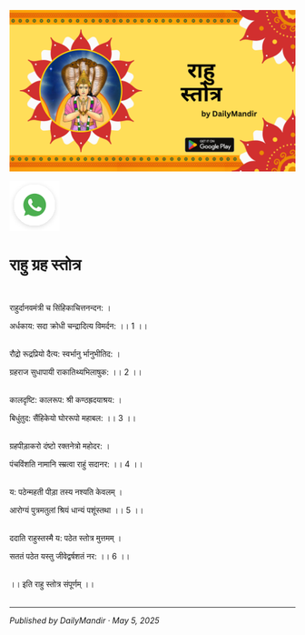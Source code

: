 <!-- Banner SVG -->
![Banner](https://raw.githubusercontent.com/anandwana001/content-repo/refs/heads/main/strotra/nav_grah_strotra/rahu/rahu_grah_strotra_banner.png)

<!-- Share & WhatsApp icons as SVG -->
<a href="https://api.whatsapp.com/send?text=Check%20out%20this%20article%20in%20the%20Daily%20Mandir%20app%3A%20https%3A%2F%2Fwww.dailymandir.com%2Farticles%3FcontentUrl%3Dhttps%253A%252F%252Fraw.githubusercontent.com%252Fanandwana001%252Fcontent-repo%252Frefs%252Fheads%252Fmain%252Fstrotra%252Fnav_grah_strotra%252Frahu%252Frahu_strotra.md%26title%3DRahu%2520Strotra">
  <img src="https://raw.githubusercontent.com/anandwana001/content-repo/refs/heads/main/assets/ic_wtsapp_share_rounded.svg" alt="WhatsApp"/>
</a>



<br>


# राहु ग्रह स्तोत्र

<br>                                                    


राहुर्दानवमंत्री च सिंहिकाचित्तनन्दन: ।<br> 

अर्धकाय: सदा क्रोधी चन्द्रादित्य विमर्दन: ।। 1 ।।<br> <br> 

रौद्रो रूद्रप्रियो दैत्य: स्वर्भानु र्भानुभीतिद: ।<br> 

ग्रहराज सुधापायी राकातिथ्यभिलाषुक: ।। 2 ।।<br> <br> 

कालदृष्टि: कालरूप: श्री कण्ठह्रदयाश्रय: ।<br> 

बिधुंतुद: सैंहिकेयो घोररूपो महाबल: ।। 3 ।।<br> <br> 

ग्रहपीड़ाकरो दंष्टो रक्तनेत्रो महोदर: ।<br> 

पंचविंशति नामानि स्म्रत्वा राहुं सदानर: ।। 4 ।।<br> <br> 

य: पठेन्महती पीड़ा तस्य नश्यति केवलम् ।<br> 

आरोग्यं पुत्रमतुलां श्रियं धान्यं पशूंस्तथा ।। 5 ।।<br> <br> 

ददाति राहुस्तस्मै य: पठेत स्तोत्र मुत्तमम् ।<br> 

सततं पठेत यस्तु जीवेद्वर्षशतं नर: ।। 6 ।।<br> <br> 

।। इति राहु स्तोत्र संपूर्णम् ।।<br> 
<br>

---

*Published by DailyMandir · May 5, 2025*


